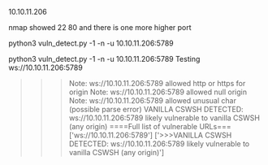  10.10.11.206 

 nmap showed 22 80 and there is one more higher port

 python3 vuln_detect.py -1 -n -u 10.10.11.206:5789


 python3 vuln_detect.py -1 -n -u 10.10.11.206:5789
   Testing ws://10.10.11.206:5789
>>>Note: ws://10.10.11.206:5789 allowed http or https for origin
>>>Note: ws://10.10.11.206:5789 allowed null origin
>>>Note: ws://10.10.11.206:5789 allowed unusual char (possible parse error)
>>>VANILLA CSWSH DETECTED: ws://10.10.11.206:5789 likely vulnerable to vanilla CSWSH (any origin)
====Full list of vulnerable URLs===
['ws://10.10.11.206:5789']
['>>>VANILLA CSWSH DETECTED: ws://10.10.11.206:5789 likely vulnerable to vanilla CSWSH (any origin)']
